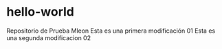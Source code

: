 # hello-world
Repositorio de Prueba Mleon
Esta es una primera modificación 01
Esta es una segunda modificacion 02
